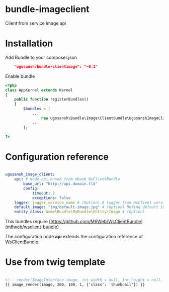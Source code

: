 # bundle-imageclient

Client from service image api


Installation
==============

Add Bundle to your composer.json

```json
    "ugosansh/bundle-clientimage": "~0.1"
```

Enable bundle

```php
<?php
class AppKernel extends Kernel
{
    public function registerBundles()
    {
        $bundles = [
            ...
                new Ugosansh\Bundle\Image\ClientBundle\UgosanshImageClientBundle(),
            ...
        ];

?>
```



Configuration reference
========================

```yml

ugosansh_image_client:
    api: # Node api based from m6web WsClientBundle
        base_url: "http://api.domain.tld"
        config:
            timeout: 2
            exceptions: false
    logger: logger_service_name # (Option) A logger from WsClient service
    default_image: "img/default-image.jpg" # (Option) Define default image
    entity_class: Acme\Bundle\MyBundle\Entity\Image # (Option)

```

This bundles require [https://github.com/M6Web/WsClientBundle](m6web/wsclient-bundle)

The configuration node **api** extends the configuration reference of WsClientBundle.



Use from twig template
=======================

```html

<!-- render(ImageInterface image, int width = null, int height = null, int crop = null, array attr = []); -->
{{ image_render(image, 200, 100, 1, {'class': 'thumbnail'}) }}

```

